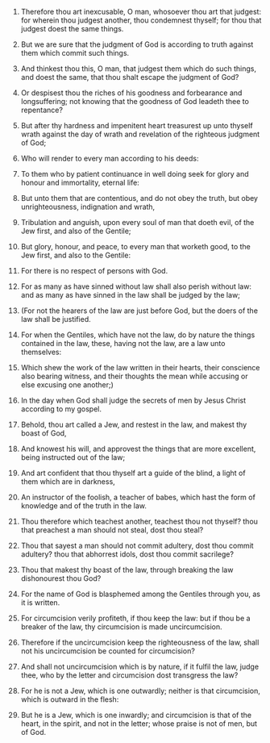 1. Therefore thou art inexcusable, O man, whosoever thou art that
judgest: for wherein thou judgest another, thou condemnest thyself;
for thou that judgest doest the same things.

2. But we are sure that the judgment of God is according to truth
against them which commit such things.

3. And thinkest thou this, O man, that judgest them which do such
things, and doest the same, that thou shalt escape the judgment of
God?

4. Or despisest thou the riches of his goodness and forbearance
and longsuffering; not knowing that the goodness of God leadeth thee
to repentance?

5. But after thy hardness and impenitent heart
treasurest up unto thyself wrath against the day of wrath and
revelation of the righteous judgment of God;

6. Who will render to
every man according to his deeds:

7. To them who by patient
continuance in well doing seek for glory and honour and immortality,
eternal life:

8. But unto them that are contentious, and do not obey
the truth, but obey unrighteousness, indignation and wrath,

9. Tribulation and anguish, upon every soul of man that doeth evil, of
the Jew first, and also of the Gentile;

10. But glory, honour, and
peace, to every man that worketh good, to the Jew first, and also to
the Gentile:

11. For there is no respect of persons with God.

12. For as many as have sinned without law shall also perish without
law: and as many as have sinned in the law shall be judged by the law;

13. (For not the hearers of the law are just before God, but the
doers of the law shall be justified.

14. For when the Gentiles, which have not the law, do by nature the
things contained in the law, these, having not the law, are a law unto
themselves:

15. Which shew the work of the law written in their
hearts, their conscience also bearing witness, and their thoughts the
mean while accusing or else excusing one another;)

16. In the day
when God shall judge the secrets of men by Jesus Christ according to
my gospel.

17. Behold, thou art called a Jew, and restest in the law, and makest
thy boast of God,

18. And knowest his will, and approvest the things
that are more excellent, being instructed out of the law;

19. And art
confident that thou thyself art a guide of the blind, a light of them
which are in darkness,

20. An instructor of the foolish, a teacher of
babes, which hast the form of knowledge and of the truth in the law.

21. Thou therefore which teachest another, teachest thou not thyself?
thou that preachest a man should not steal, dost thou steal?

22. Thou that sayest a man should not commit adultery, dost thou commit
adultery? thou that abhorrest idols, dost thou commit sacrilege?

23. Thou that makest thy boast of the law, through breaking the law
dishonourest thou God?

24. For the name of God is blasphemed among
the Gentiles through you, as it is written.

25. For circumcision verily profiteth, if thou keep the law: but if
thou be a breaker of the law, thy circumcision is made uncircumcision.

26. Therefore if the uncircumcision keep the righteousness of the
law, shall not his uncircumcision be counted for circumcision?

27. And shall not uncircumcision which is by nature, if it fulfil the law,
judge thee, who by the letter and circumcision dost transgress the
law?

28. For he is not a Jew, which is one outwardly; neither is
that circumcision, which is outward in the flesh:

29. But he is a
Jew, which is one inwardly; and circumcision is that of the heart, in
the spirit, and not in the letter; whose praise is not of men, but of
God.